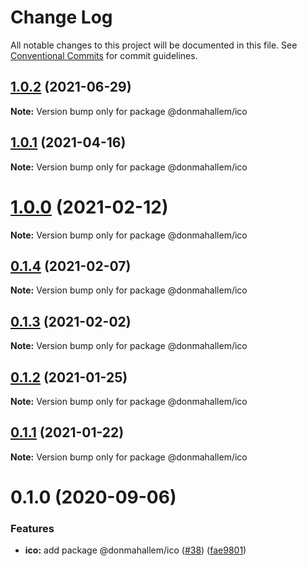 # Change Log

All notable changes to this project will be documented in this file.
See [Conventional Commits](https://conventionalcommits.org) for commit guidelines.

## [1.0.2](https://github.com/donmahallem/js-libs/compare/@donmahallem/ico@1.0.1...@donmahallem/ico@1.0.2) (2021-06-29)

**Note:** Version bump only for package @donmahallem/ico






## [1.0.1](https://github.com/donmahallem/js-libs/compare/@donmahallem/ico@1.0.0...@donmahallem/ico@1.0.1) (2021-04-16)

**Note:** Version bump only for package @donmahallem/ico






# [1.0.0](https://github.com/donmahallem/js-libs/compare/@donmahallem/ico@0.1.4...@donmahallem/ico@1.0.0) (2021-02-12)

**Note:** Version bump only for package @donmahallem/ico






## [0.1.4](https://github.com/donmahallem/js-libs/compare/@donmahallem/ico@0.1.3...@donmahallem/ico@0.1.4) (2021-02-07)

**Note:** Version bump only for package @donmahallem/ico






## [0.1.3](https://github.com/donmahallem/js-libs/compare/@donmahallem/ico@0.1.2...@donmahallem/ico@0.1.3) (2021-02-02)

**Note:** Version bump only for package @donmahallem/ico






## [0.1.2](https://github.com/donmahallem/js-libs/compare/@donmahallem/ico@0.1.1...@donmahallem/ico@0.1.2) (2021-01-25)

**Note:** Version bump only for package @donmahallem/ico






## [0.1.1](https://github.com/donmahallem/js-libs/compare/@donmahallem/ico@0.1.0...@donmahallem/ico@0.1.1) (2021-01-22)

**Note:** Version bump only for package @donmahallem/ico






# 0.1.0 (2020-09-06)


### Features

* **ico:** add package @donmahallem/ico ([#38](https://github.com/donmahallem/js-libs/issues/38)) ([fae9801](https://github.com/donmahallem/js-libs/commit/fae980169dcac7d1cc64475fa8d84a0c01675f22))

